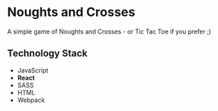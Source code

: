 # Noughts and Crosses

A simple game of Noughts and Crosses - or Tic Tac Toe if you prefer ;)

## Technology Stack

- JavaScript
- **React**
- SASS
- HTML
- Webpack